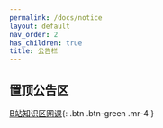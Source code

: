 ```yaml
---
permalink: /docs/notice
layout: default
nav_order: 2
has_children: true
title: 公告栏
---
```


## 置顶公告区

[B站知识区网课](/初高衔接/){: .btn .btn-green .mr-4 }